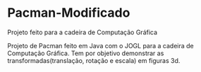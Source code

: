 # Pacman-Modificado
Projeto feito para a cadeira de Computação Gráfica

Projeto de Pacman feito em Java com o JOGL para a cadeira de Computação Gráfica.
Tem por objetivo demonstrar as transformadas(translação, rotação e escala) em figuras 3d.
